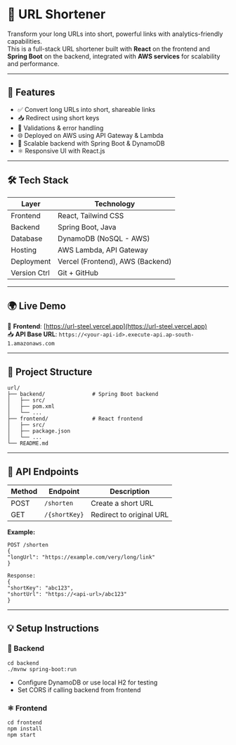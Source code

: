 # 🔗 URL Shortener

Transform your long URLs into short, powerful links with analytics-friendly capabilities.  
This is a full-stack URL shortener built with **React** on the frontend and **Spring Boot** on the backend, integrated with **AWS services** for scalability and performance.

---

## 🚀 Features

- ✅ Convert long URLs into short, shareable links  
- 📥 Redirect using short keys  
- 🔐 Validations & error handling  
- 🌐 Deployed on AWS using API Gateway & Lambda  
- 🧠 Scalable backend with Spring Boot & DynamoDB  
- ⚛️ Responsive UI with React.js  

---

## 🛠️ Tech Stack

| Layer        | Technology                       |
| ------------ | -------------------------------- |
| Frontend     | React, Tailwind CSS              |
| Backend      | Spring Boot, Java                |
| Database     | DynamoDB (NoSQL - AWS)           |
| Hosting      | AWS Lambda, API Gateway          |
| Deployment   | Vercel (Frontend), AWS (Backend)|
| Version Ctrl | Git + GitHub                    |

---

## 🌍 Live Demo

🔗 **Frontend**: [https://url-steel.vercel.app](https://url-steel.vercel.app)  
📥 **API Base URL**: `https://<your-api-id>.execute-api.ap-south-1.amazonaws.com`

---

## 📁 Project Structure
```
url/
├── backend/               # Spring Boot backend
│   ├── src/
│   ├── pom.xml
│   └── ...
├── frontend/              # React frontend
│   ├── src/
│   ├── package.json
│   └── ...
└── README.md
```

---

## 🚦 API Endpoints

| Method | Endpoint         | Description                |
| ------ | ---------------- | -------------------------- |
| POST   | `/shorten`       | Create a short URL         |
| GET    | `/{shortKey}`    | Redirect to original URL   |

**Example:**

```
POST /shorten
{
"longUrl": "https://example.com/very/long/link"
}

Response:
{
"shortKey": "abc123",
"shortUrl": "https://<api-url>/abc123"
}
```

---

## 💡 Setup Instructions

### 🔧 Backend

```
cd backend
./mvnw spring-boot:run
```


- Configure DynamoDB or use local H2 for testing  
- Set CORS if calling backend from frontend  

### ⚛️ Frontend

```
cd frontend
npm install
npm start
```

